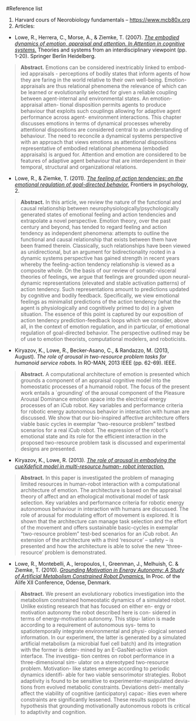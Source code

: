 #Reference list

1. Harvard cours of Neorobiology fundamentals – https://www.mcb80x.org 
2. Articles:

* Lowe, R., Herrera, C., Morse, A., & Ziemke, T. (2007). [*The embodied dynamics of emotion, appraisal and attention. In Attention in cognitive systems.*](https://drive.google.com/drive/folders/0BwvQgyvMme8cQkJBdmwwMFdOdUE) Theories and systems from an interdisciplinary viewpoint (pp. 1-20). Springer Berlin Heidelberg.

> **Abstract.** Emotions can be considered inextricably linked to embod- ied appraisals - perceptions of bodily states that inform agents of how they are faring in the world relative to their own well-being. Emotion- appraisals are thus relational phenomena the relevance of which can be learned or evolutionarily selected for given a reliable coupling between agent-internal and environmental states. An emotion-appraisal atten- tional disposition permits agents to produce behaviour that exploits such couplings allowing for adaptive agent performance across agent- environment interactions. This chapter discusses emotions in terms of dynamical processes whereby attentional dispositions are considered central to an understanding of behaviour. The need to reconcile a dynamical systems perspective with an approach that views emotions as attentional dispositions representative of embodied relational phenomena (embodied appraisals) is argued for. Attention and emotion are considered to be features of adaptive agent behaviour that are interdependent in their temporal, structural and organizational relations.

* Lowe, R., & Ziemke, T. (2011). [*The feeling of action tendencies: on the emotional regulation of goal-directed behavior.*](https://drive.google.com/drive/folders/0BwvQgyvMme8cQkJBdmwwMFdOdUE) Frontiers in psychology, 2.

> **Abstract.** In this article, we review the nature of the functional and causal relationship between neurophysiologically/psychologically generated states of emotional feeling and action tendencies and extrapolate a novel perspective. Emotion theory, over the past century and beyond, has tended to regard feeling and action tendency as independent phenomena: attempts to outline the functional and causal relationship that exists between them have been framed therein. Classically, such relationships have been viewed as unidirectional, but an argument for bidirectionality rooted in a dynamic systems perspective has gained strength in recent years whereby the feeling-action tendency relationship is viewed as a composite whole. On the basis of our review of somatic-visceral theories of feelings, we argue that feelings are grounded upon neural-dynamic representations (elevated and stable activation patterns) of action tendency. Such representations amount to predictions updated by cognitive and bodily feedback. Specifically, we view emotional feelings as minimalist predictions of the action tendency (what the agent is physiologically and cognitively primed to do) in a given situation. The essence of this point is captured by our exposition of action tendency prediction-feedback loops which we consider, above all, in the context of emotion regulation, and in particular, of emotional regulation of goal-directed behavior. The perspective outlined may be of use to emotion theorists, computational modelers, and roboticists.

* Kiryazov, K., Lowe, R., Becker-Asano, C., & Randazzo, M. (2013, August). *The role of arousal in two-resource problem tasks for humanoid service robots.* In RO-MAN, 2013 IEEE (pp. 62-69). IEEE.

> **Abstract.** A computational architecture of emotion is presented which grounds a component of an appraisal cognitive model into the homeostatic processes of a humanoid robot. The focus of the present work entails a `grounding' of the arousal component of the Pleasure Arousal Dominance emotion space into the electrical energy processes of an iCub robot. Key variables and performance criteria for robotic energy autonomous behavior in interaction with human are discussed. We show that our bio-inspired affective architecture offers viable basic cycles in exemplar “two-resource problem” testbed scenarios for a real iCub robot. The expression of the robot's emotional state and its role for the efficient interaction in the proposed two-resource problem task is discussed and experimental designs are presented.

* Kiryazov, K., Lowe, R. (2013). [*The role of arousal in embodying the cueXdeficit model in multi-resource human- robot interaction.*](https://drive.google.com/drive/folders/0BwvQgyvMme8cQkJBdmwwMFdOdUE) 

> **Abstract.** In this paper is investigated the problem of managing limited resources in human-robot interaction with a computational architecture of emotion. The architecture is based on the appraisal theory of affect and an ethological motivational model of task selection. Key variables and performance criteria for robotic energy autonomous behaviour in interaction with humans are discussed. The role of arousal for modulating effort of movement is explored. It is shown that the architecture can manage task selection and the effort of the movement and offers sustainable basic-cycles in exemplar “two-resource problem” test-bed scenarios for an iCub robot. An extension of the architecture with a third ‘resource’ – safety – is presented and how the architecture is able to solve the new ‘three- resource’ problem is demonstrated.

* Lowe, R., Montebelli, A., Ieropoulos, I., Greenman, J., Melhuish, C. & Ziemke, T. (2010). [*Grounding Motivation in Energy Autonomy: A Study of Artificial Metabolism Constrained Robot Dynamics.*](https://drive.google.com/drive/folders/0BwvQgyvMme8cQkJBdmwwMFdOdUE) In Proc. of the Alife XII Conference, Odense, Denmark.

> **Abstract.** We present an evolutionary robotics investigation into the metabolism constrained homeostatic dynamics of a simulated robot. Unlike existing research that has focused on either en- ergy or motivation autonomy the robot described here is con- sidered in terms of energy-motivation autonomy. This stipu- lation is made according to a requirement of autonomous sys- tems to spatiotemporally integrate environmental and physi- ological sensed information. In our experiment, the latter is generated by a simulated artificial metabolism (a microbial fuel cell batch) and its integration with the former is deter- mined by an E-GasNet-active vision interface. The investiga- tion centres on robot performance in a three-dimensional sim- ulator on a stereotyped two-resource problem. Motivation- like states emerge according to periodic dynamics identifi- able for two viable sensorimotor strategies. Robot adaptivity is found to be sensitive to experimenter-manipulated devia- tions from evolved metabolic constraints. Deviations detri- mentally affect the viability of cognitive (anticipatory) capac- ities even where constraints are significantly lessened. These results support the hypothesis that grounding motivationally autonomous robots is critical to adaptivity and cognition.



